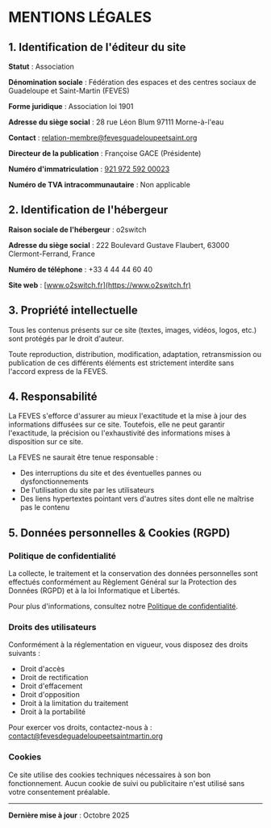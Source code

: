 # MENTIONS LÉGALES

## 1. Identification de l'éditeur du site

**Statut** : Association

**Dénomination sociale** : Fédération des espaces et des centres sociaux de Guadeloupe et Saint-Martin (FEVES)

**Forme juridique** : Association loi 1901

**Adresse du siège social** : 28 rue Léon Blum 97111 Morne-à-l'eau

**Contact** : relation-membre@fevesguadeloupeetsaint.org

**Directeur de la publication** : Françoise GACE (Présidente)

**Numéro d'immatriculation** : [921 972 592 00023](https://annuaire-entreprises.data.gouv.fr/etablissement/92197259200023)

**Numéro de TVA intracommunautaire** : Non applicable

## 2. Identification de l'hébergeur

**Raison sociale de l'hébergeur** : o2switch

**Adresse du siège social** : 222 Boulevard Gustave Flaubert, 63000 Clermont-Ferrand, France

**Numéro de téléphone** : +33 4 44 44 60 40

**Site web** : [www.o2switch.fr](https://www.o2switch.fr)

## 3. Propriété intellectuelle

Tous les contenus présents sur ce site (textes, images, vidéos, logos, etc.) sont protégés par le droit d'auteur.

Toute reproduction, distribution, modification, adaptation, retransmission ou publication de ces différents éléments est strictement interdite sans l'accord express de la FEVES.

## 4. Responsabilité

La FEVES s'efforce d'assurer au mieux l'exactitude et la mise à jour des informations diffusées sur ce site. Toutefois, elle ne peut garantir l'exactitude, la précision ou l'exhaustivité des informations mises à disposition sur ce site.

La FEVES ne saurait être tenue responsable :
- Des interruptions du site et des éventuelles pannes ou dysfonctionnements
- De l'utilisation du site par les utilisateurs
- Des liens hypertextes pointant vers d'autres sites dont elle ne maîtrise pas le contenu

## 5. Données personnelles & Cookies (RGPD)

### Politique de confidentialité

La collecte, le traitement et la conservation des données personnelles sont effectués conformément au Règlement Général sur la Protection des Données (RGPD) et à la loi Informatique et Libertés.

Pour plus d'informations, consultez notre [Politique de confidentialité](/politique-confidentialite).

### Droits des utilisateurs

Conformément à la réglementation en vigueur, vous disposez des droits suivants :
- Droit d'accès
- Droit de rectification
- Droit d'effacement
- Droit d'opposition
- Droit à la limitation du traitement
- Droit à la portabilité

Pour exercer vos droits, contactez-nous à : contact@fevesdeguadeloupeetsaintmartin.org

### Cookies

Ce site utilise des cookies techniques nécessaires à son bon fonctionnement. Aucun cookie de suivi ou publicitaire n'est utilisé sans votre consentement préalable.

---

**Dernière mise à jour** : Octobre 2025

